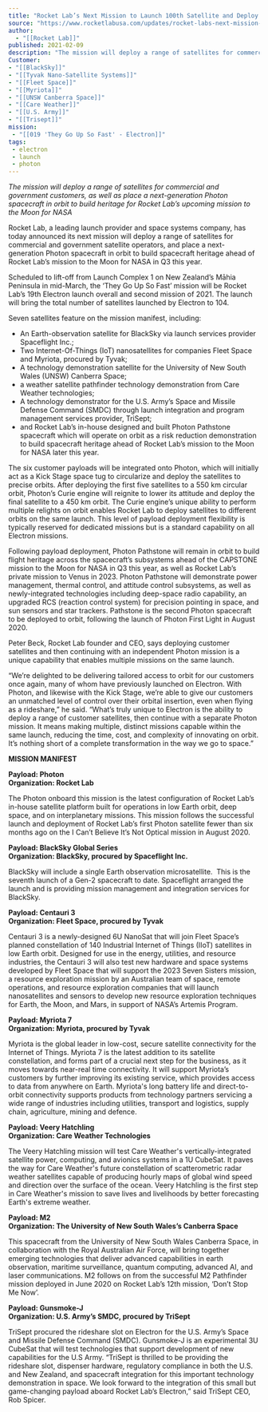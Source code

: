```yaml
---
title: "Rocket Lab’s Next Mission to Launch 100th Satellite and Deploy Next-Generation Photon Spacecraft in Preparation for Moon Mission "
source: "https://www.rocketlabusa.com/updates/rocket-labs-next-mission-to-launch-100th-satellite-and-deploy-next-generation-photon-spacecraft-in-preparation-for-moon-mission/"
author:
  - "[[Rocket Lab]]"
published: 2021-02-09
description: "The mission will deploy a range of satellites for commercial and government customers, as well as place a next-generation Photon spacecraft in orbit to build heritage for Rocket Lab’s upcoming mission to the Moon for NASA"
Customer: 
- "[[BlackSky]]"
- "[[Tyvak Nano-Satellite Systems]]"
- "[[Fleet Space]]"
- "[[Myriota]]"
- "[[UNSW Canberra Space]]"
- "[[Care Weather]]"
- "[[U.S. Army]]"
- "[[Trisept]]"
mission:
 - "[[019 'They Go Up So Fast' - Electron]]"
tags:
 - electron
 - launch
 - photon
---
```

*The mission will deploy a range of satellites for commercial and government customers, as well as place a next-generation Photon spacecraft in orbit to build heritage for Rocket Lab’s upcoming mission to the Moon for NASA*

Rocket Lab, a leading launch provider and space systems company, has today announced its next mission will deploy a range of satellites for commercial and government satellite operators, and place a next-generation Photon spacecraft in orbit to build spacecraft heritage ahead of Rocket Lab’s mission to the Moon for NASA in Q3 this year.

Scheduled to lift-off from Launch Complex 1 on New Zealand’s Māhia Peninsula in mid-March, the ‘They Go Up So Fast’ mission will be Rocket Lab’s 19th Electron launch overall and second mission of 2021. The launch will bring the total number of satellites launched by Electron to 104.

Seven satellites feature on the mission manifest, including:

- An Earth-observation satellite for BlackSky via launch services provider Spaceflight Inc.;
- Two Internet-Of-Things (IoT) nanosatellites for companies Fleet Space and Myriota, procured by Tyvak;
- A technology demonstration satellite for the University of New South Wales (UNSW) Canberra Space;
- a weather satellite pathfinder technology demonstration from Care Weather technologies;
- A technology demonstrator for the U.S. Army’s Space and Missile Defense Command (SMDC) through launch integration and program management services provider, TriSept;
- and Rocket Lab’s in-house designed and built Photon Pathstone spacecraft which will operate on orbit as a risk reduction demonstration to build spacecraft heritage ahead of Rocket Lab’s mission to the Moon for NASA later this year.

The six customer payloads will be integrated onto Photon, which will initially act as a Kick Stage space tug to circularize and deploy the satellites to precise orbits. After deploying the first five satellites to a 550 km circular orbit, Photon’s Curie engine will reignite to lower its attitude and deploy the final satellite to a 450 km orbit. The Curie engine’s unique ability to perform multiple relights on orbit enables Rocket Lab to deploy satellites to different orbits on the same launch. This level of payload deployment flexibility is typically reserved for dedicated missions but is a standard capability on all Electron missions.

Following payload deployment, Photon Pathstone will remain in orbit to build flight heritage across the spacecraft’s subsystems ahead of the CAPSTONE mission to the Moon for NASA in Q3 this year, as well as Rocket Lab’s private mission to Venus in 2023. Photon Pathstone will demonstrate power management, thermal control, and attitude control subsystems, as well as newly-integrated technologies including deep-space radio capability, an upgraded RCS (reaction control system) for precision pointing in space, and sun sensors and star trackers. Pathstone is the second Photon spacecraft to be deployed to orbit, following the launch of Photon First Light in August 2020.

Peter Beck, Rocket Lab founder and CEO, says deploying customer satellites and then continuing with an independent Photon mission is a unique capability that enables multiple missions on the same launch.

“We’re delighted to be delivering tailored access to orbit for our customers once again, many of whom have previously launched on Electron. With Photon, and likewise with the Kick Stage, we’re able to give our customers an unmatched level of control over their orbital insertion, even when flying as a rideshare,” he said. “What’s truly unique to Electron is the ability to deploy a range of customer satellites, then continue with a separate Photon mission. It means making multiple, distinct missions capable within the same launch, reducing the time, cost, and complexity of innovating on orbit. It’s nothing short of a complete transformation in the way we go to space.”

**MISSION MANIFEST**

**Payload: Photon**  
**Organization: Rocket Lab**

The Photon onboard this mission is the latest configuration of Rocket Lab’s in-house satellite platform built for operations in low Earth orbit, deep space, and on interplanetary missions. This mission follows the successful launch and deployment of Rocket Lab’s first Photon satellite fewer than six months ago on the I Can’t Believe It’s Not Optical mission in August 2020.

**Payload: BlackSky Global Series**  
**Organization: BlackSky, procured by Spaceflight Inc.**

BlackSky will include a single Earth observation microsatellite.  This is the seventh launch of a Gen-2 spacecraft to date. Spaceflight arranged the launch and is providing mission management and integration services for BlackSky.

**Payload: Centauri 3**  
**Organization: Fleet Space, procured by Tyvak**

Centauri 3 is a newly-designed 6U NanoSat that will join Fleet Space’s planned constellation of 140 Industrial Internet of Things (IIoT) satellites in low Earth orbit. Designed for use in the energy, utilities, and resource industries, the Centauri 3 will also test new hardware and space systems developed by Fleet Space that will support the 2023 Seven Sisters mission, a resource exploration mission by an Australian team of space, remote operations, and resource exploration companies that will launch nanosatellites and sensors to develop new resource exploration techniques for Earth, the Moon, and Mars, in support of NASA’s Artemis Program.

**Payload: Myriota 7**  
**Organization: Myriota, procured by Tyvak**

Myriota is the global leader in low-cost, secure satellite connectivity for the Internet of Things. Myriota 7 is the latest addition to its satellite constellation, and forms part of a crucial next step for the business, as it moves towards near-real time connectivity. It will support Myriota’s customers by further improving its existing service, which provides access to data from anywhere on Earth. Myriota's long battery life and direct-to-orbit connectivity supports products from technology partners servicing a wide range of industries including utilities, transport and logistics, supply chain, agriculture, mining and defence.

**Payload: Veery Hatchling**  
**Organization: Care Weather Technologies**

The Veery Hatchling mission will test Care Weather's vertically-integrated satellite power, computing, and avionics systems in a 1U CubeSat. It paves the way for Care Weather's future constellation of scatterometric radar weather satellites capable of producing hourly maps of global wind speed and direction over the surface of the ocean. Veery Hatchling is the first step in Care Weather's mission to save lives and livelihoods by better forecasting Earth's extreme weather.

**Payload: M2**  
**Organization: The University of New South Wales’s Canberra Space**

This spacecraft from the University of New South Wales Canberra Space, in collaboration with the Royal Australian Air Force, will bring together emerging technologies that deliver advanced capabilities in earth observation, maritime surveillance, quantum computing, advanced AI, and laser communications. M2 follows on from the successful M2 Pathfinder mission deployed in June 2020 on Rocket Lab’s 12th mission, ‘Don’t Stop Me Now’.

**Payload: Gunsmoke-J**  
**Organization: U.S. Army’s SMDC, procured by TriSept**

TriSept procured the rideshare slot on Electron for the U.S. Army’s Space and Missile Defense Command (SMDC). Gunsmoke-J is an experimental 3U CubeSat that will test technologies that support development of new capabilities for the U.S Army. “TriSept is thrilled to be providing the rideshare slot, dispenser hardware, regulatory compliance in both the U.S. and New Zealand, and spacecraft integration for this important technology demonstration in space. We look forward to the integration of this small but game-changing payload aboard Rocket Lab’s Electron,” said TriSept CEO, Rob Spicer.